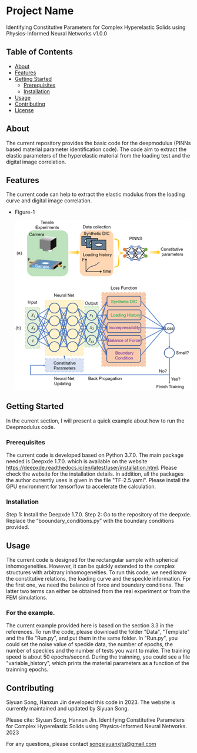 # Project Name

Identifying Constitutive Parameters for Complex Hyperelastic Solids using Physics-Informed Neural Networks
v1.0.0

## Table of Contents

- [About](#about)
- [Features](#features)
- [Getting Started](#getting-started)
  - [Prerequisites](#prerequisites)
  - [Installation](#installation)
- [Usage](#usage)
- [Contributing](#contributing)
- [License](#license)

## About

The current repository provides the basic code for the deepmodulus (PINNs based material parameter identification code). The code aim to extract the elastic parameters of the hyperelastic material from the loading test and the digital image correlation.

## Features

The current code can help to extract the elastic modulus from the loading curve and digital image correlation.
- Figure-1
  
  ![Diagram of the PINNs](/Figure/Figure-1.png)

## Getting Started

In the current section, I will present a quick example about how to run the Deepmodulus code.

### Prerequisites

The current code is developed based on Python 3.7.0. The main package needed is Deepxde 1.7.0. which is available on the website https://deepxde.readthedocs.io/en/latest/user/installation.html. Please check the website for the installation details. In addition, all the packages the author currently uses is given in the file "TF-2.5.yaml". Please install the GPU environment for tensorflow to accelerate the calculation.

### Installation

Step 1:
Install the Deepxde 1.7.0.
Step 2:
Go to the repository of the deepxde. Replace the “booundary_conditions.py” with the boundary conditions provided. 

## Usage

The current code is designed for the rectangular sample with spherical inhomogeneities. However, it can be quickly extended to the complex structures with arbitrary inhomogeneities. To run this code, we need know the constitutive relations, the loading curve and the speckle information. Fpr the first one, we need the balance of force and boundary conditions. The latter two terms can either be obtained from the real experiment or from the FEM simulations.

### For the example.
The current example provided here is based on the section 3.3 in the references. To run the code, please download the folder "Data", "Template" and the file "Run.py", and put them in the same folder. In "Run.py", you could set the noise value of speckle data, the number of epochs, the number of speckles and the number of tests you want to make. The training speed is about 50 epochs/second. During the trainning, you could see a file "variable_history", which prints the material parameters as a function of the trainning epochs. 


## Contributing

Siyuan Song, Hanxun Jin developed this code in 2023. The website is currently maintained and updated by Siyuan Song.

Please cite:
Siyuan Song, Hanxun Jin. Identifying Constitutive Parameters for Complex Hyperelastic Solids using Physics-Informed Neural Networks. 2023

For any questions, please contact
songsiyuanxjtu@gmail.com


